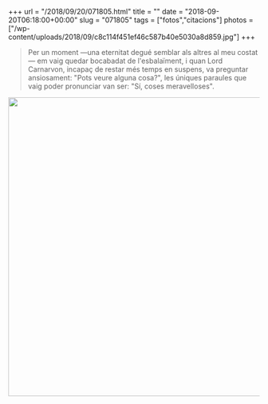 +++
url = "/2018/09/20/071805.html"
title = ""
date = "2018-09-20T06:18:00+00:00"
slug = "071805"
tags = ["fotos","citacions"]
photos = ["/wp-content/uploads/2018/09/c8c114f451ef46c587b40e5030a8d859.jpg"]
+++

> Per un moment —una eternitat degué semblar als altres al meu costat— em vaig quedar bocabadat de l'esbalaïment, i quan Lord Carnarvon, incapaç de restar més temps en suspens, va preguntar ansiosament: "Pots veure alguna cosa?", les úniques paraules que vaig poder pronunciar van ser: "Sí, coses meravelloses".

<img src="/wp-content/uploads/2018/09/c8c114f451ef46c587b40e5030a8d859.jpg" height="600" width="600">
